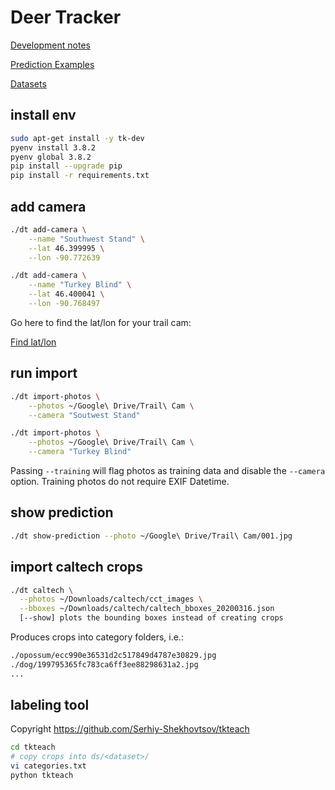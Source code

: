 # Deer Tracker

[Development notes](docs/NOTES.md)

[Prediction Examples](docs/EXAMPLES.md)

[Datasets](docs/DATASETS.md)

## install env

```bash
sudo apt-get install -y tk-dev
pyenv install 3.8.2
pyenv global 3.8.2
pip install --upgrade pip
pip install -r requirements.txt
```

## add camera

```bash
./dt add-camera \
    --name "Southwest Stand" \
    --lat 46.399995 \
    --lon -90.772639

./dt add-camera \
    --name "Turkey Blind" \
    --lat 46.400041 \
    --lon -90.768497
```

Go here to find the lat/lon for your trail cam:

[Find lat/lon](https://www.latlong.net/)

## run import

```bash
./dt import-photos \
    --photos ~/Google\ Drive/Trail\ Cam \
    --camera "Soutwest Stand"

./dt import-photos \
    --photos ~/Google\ Drive/Trail\ Cam \
    --camera "Turkey Blind"
```

Passing `--training` will flag photos as training data and disable the `--camera` option.
Training photos do not require EXIF Datetime.

## show prediction

```bash
./dt show-prediction --photo ~/Google\ Drive/Trail\ Cam/001.jpg
```

## import caltech crops

```bash
./dt caltech \
  --photos ~/Downloads/caltech/cct_images \
  --bboxes ~/Downloads/caltech/caltech_bboxes_20200316.json
  [--show] plots the bounding boxes instead of creating crops
```

Produces crops into category folders, i.e.:

```bash
./opossum/ecc990e36531d2c517849d4787e30829.jpg
./dog/199795365fc783ca6ff3ee88298631a2.jpg
...
```

## labeling tool

Copyright https://github.com/Serhiy-Shekhovtsov/tkteach

```bash
cd tkteach
# copy crops into ds/<dataset>/
vi categories.txt
python tkteach
```
